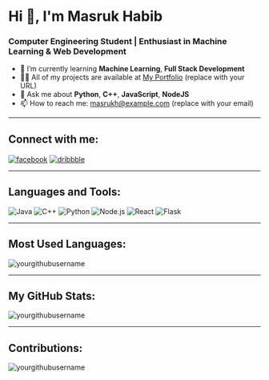 # Hi 👋, I'm Masruk Habib

### Computer Engineering Student | Enthusiast in Machine Learning & Web Development

- 🌱 I’m currently learning **Machine Learning**, **Full Stack Development**
- 👨‍💻 All of my projects are available at [My Portfolio](https://example.com) (replace with your URL)
- 💬 Ask me about **Python**, **C++**, **JavaScript**, **NodeJS**
- 📫 How to reach me: masrukh@example.com (replace with your email)

---

## Connect with me:
<p align="left">
<a href="https://facebook.com/yourprofile" target="blank"><img align="center" src="https://img.shields.io/badge/Facebook-1877F2?style=for-the-badge&logo=facebook&logoColor=white" alt="facebook"/></a>
<a href="https://dribbble.com/yourprofile" target="blank"><img align="center" src="https://img.shields.io/badge/Dribbble-EA4C89?style=for-the-badge&logo=dribbble&logoColor=white" alt="dribbble"/></a>
</p>

---

## Languages and Tools:
<p align="left">
    <img src="https://img.shields.io/badge/Java-ED8B00?style=for-the-badge&logo=java&logoColor=white" alt="Java"/>
    <img src="https://img.shields.io/badge/C%2B%2B-00599C?style=for-the-badge&logo=c%2B%2B&logoColor=white" alt="C++"/>
    <img src="https://img.shields.io/badge/Python-14354C?style=for-the-badge&logo=python&logoColor=white" alt="Python"/>
    <img src="https://img.shields.io/badge/Node.js-43853D?style=for-the-badge&logo=node.js&logoColor=white" alt="Node.js"/>
    <img src="https://img.shields.io/badge/React-20232A?style=for-the-badge&logo=react&logoColor=61DAFB" alt="React"/>
    <img src="https://img.shields.io/badge/Flask-000000?style=for-the-badge&logo=flask&logoColor=white" alt="Flask"/>
    <!-- Add more technologies or tools -->
</p>

---

## Most Used Languages:
<p align="left">
    <img src="https://github-readme-stats.vercel.app/api/top-langs?username=yourgithubusername&show_icons=true&locale=en&layout=compact" alt="yourgithubusername"/>
</p>

---

## My GitHub Stats:
<p align="left">
    <img src="https://github-readme-stats.vercel.app/api?username=yourgithubusername&show_icons=true&theme=radical" alt="yourgithubusername"/>
</p>

---

## Contributions:
<p align="left">
    <img src="https://github-readme-streak-stats.herokuapp.com/?user=yourgithubusername&theme=radical" alt="yourgithubusername" />
</p>
